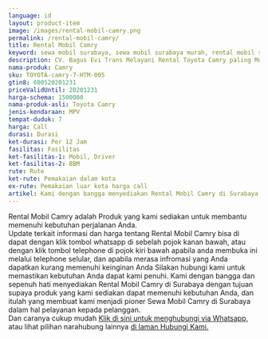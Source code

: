 ```yaml
---
language: id
layout: product-item
image: /images/rental-mobil-camry.png
permalink: /rental-mobil-camry/
title: Rental Mobil Camry
keyword: sewa mobil surabaya, sewa mobil surabaya murah, rental mobil surabaya, rental mobil surabaya murah, bagusevitrans, CV. Bagus Evi Trans, bagusevitrans.com, sewa mobil di surabaya, rental mobil di surabaya
description: CV. Bagus Evi Trans Melayani Rental Toyota Camry paling Murah dan terpercaya di Jawa timur Hubungi kami Call/WA di 081357754513
nama-produk: Camry
sku: TOYOTA-camry-7-HTM-005
gtin8: 600520201231
priceValidUntil: 20201231 
harga-schema: 1500000
nama-produk-asli: Toyota Camry
jenis-kendaraan: MPV
tempat-duduk: 7
harga: Call
durasi: Durasi
ket-durasi: Per 12 Jam
fasilitas: Fasilitas
ket-fasilitas-1: Mobil, Driver
ket-fasilitas-2: BBM
rute: Rute
ket-rute: Pemakaian dalam kota
ex-rute: Pemakaian luar kota harga call
artikel: Kami dengan bangga menyediakan Rental Mobil Camry di Surabaya dengan tujuan supaya produk yang kami sediakan dapat memenuhi kebutuhan Anda, dan kami adalah pioner Sewa Mobil Camry di Surabaya yang menggunakan teknologi online serta dalam hal pelayanan kepada pelanggan.
---
```

Rental Mobil Camry adalah Produk yang kami sediakan untuk membantu memenuhi kebutuhan perjalanan Anda.<br>Update terkait informasi dan harga tentang Rental Mobil Camry bisa di dapat dengan klik tombol whatsapp di sebelah pojok kanan bawah, atau dengan klik tombol telephone di pojok kiri bawah apabila anda membuka ini melalui telephone selular, dan apabila merasa infromasi yang Anda dapatkan kurang memenuhi keinginan Anda Silakan hubungi kami untuk memastikan kebutuhan Anda dapat kami penuhi. Kami dengan bangga dan sepenuh hati menyediakan Rental Mobil Camry di Surabaya dengan tujuan supaya produk yang kami sediakan dapat memenuhi kebutuhan Anda, dan itulah yang membuat kami menjadi pioner Sewa Mobil Camry di Surabaya dalam hal pelayanan kepada pelanggan.<br>
Dan caranya cukup mudah <a href="https://web.whatsapp.com/send?phone=6281357754513&text=Hallo,%20CS%20bagusevitrans.com">Klik di sini untuk menghubungi via Whatsapp,</a> atau lihat pilihan narahubung lainnya <a href="/kontak-kami/">di laman Hubungi Kami.</a>
